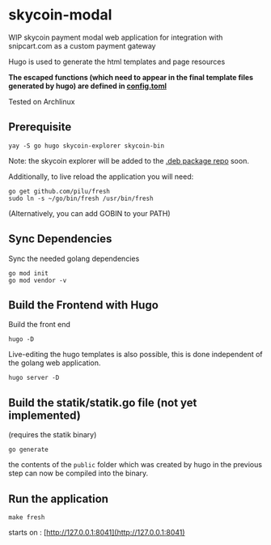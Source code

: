 # skycoin-modal

WIP skycoin payment modal web application for integration with snipcart.com as a custom payment gateway

Hugo is used to generate the html templates and page resources

**The escaped functions (which need to appear in the final template files generated by hugo) are defined in [config.toml](/config.toml)**

Tested on Archlinux

## Prerequisite

```
yay -S go hugo skycoin-explorer skycoin-bin
```
Note: the skycoin explorer will be added to the [.deb package repo](https://the-sycoin-project.github.io) soon.

Additionally, to live reload the application you will need:
```
go get github.com/pilu/fresh
sudo ln -s ~/go/bin/fresh /usr/bin/fresh
```

(Alternatively, you can add GOBIN to your PATH)

## Sync Dependencies

Sync the needed golang dependencies
```
go mod init
go mod vendor -v
```

## Build the Frontend with Hugo

Build the front end
```
hugo -D
```

Live-editing the hugo templates is also possible, this is done independent of the golang web application.

```
hugo server -D
```

## Build the statik/statik.go file (not yet implemented)
(requires the statik binary)
```
go generate
```

the contents of the `public` folder which was created by hugo in the previous step can now be compiled into the binary.


## Run the application
```
make fresh
```

starts on :
[http://127.0.0.1:8041](http://127.0.0.1:8041)
